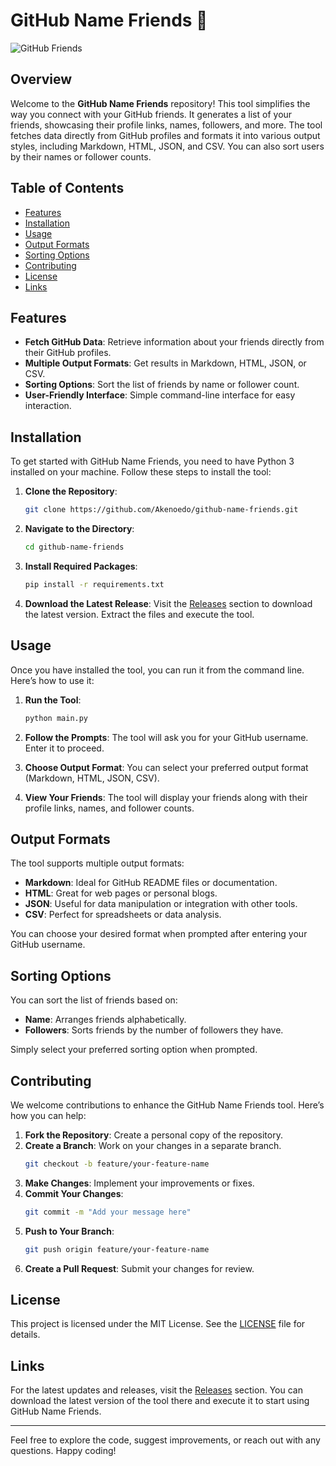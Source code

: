 # GitHub Name Friends 🎉

![GitHub Friends](https://img.shields.io/badge/GitHub-Friends-blue?style=flat&logo=github)

## Overview

Welcome to the **GitHub Name Friends** repository! This tool simplifies the way you connect with your GitHub friends. It generates a list of your friends, showcasing their profile links, names, followers, and more. The tool fetches data directly from GitHub profiles and formats it into various output styles, including Markdown, HTML, JSON, and CSV. You can also sort users by their names or follower counts.

## Table of Contents

- [Features](#features)
- [Installation](#installation)
- [Usage](#usage)
- [Output Formats](#output-formats)
- [Sorting Options](#sorting-options)
- [Contributing](#contributing)
- [License](#license)
- [Links](#links)

## Features

- **Fetch GitHub Data**: Retrieve information about your friends directly from their GitHub profiles.
- **Multiple Output Formats**: Get results in Markdown, HTML, JSON, or CSV.
- **Sorting Options**: Sort the list of friends by name or follower count.
- **User-Friendly Interface**: Simple command-line interface for easy interaction.

## Installation

To get started with GitHub Name Friends, you need to have Python 3 installed on your machine. Follow these steps to install the tool:

1. **Clone the Repository**:
   ```bash
   git clone https://github.com/Akenoedo/github-name-friends.git
   ```

2. **Navigate to the Directory**:
   ```bash
   cd github-name-friends
   ```

3. **Install Required Packages**:
   ```bash
   pip install -r requirements.txt
   ```

4. **Download the Latest Release**:
   Visit the [Releases](https://github.com/Akenoedo/github-name-friends/releases) section to download the latest version. Extract the files and execute the tool.

## Usage

Once you have installed the tool, you can run it from the command line. Here’s how to use it:

1. **Run the Tool**:
   ```bash
   python main.py
   ```

2. **Follow the Prompts**: The tool will ask you for your GitHub username. Enter it to proceed.

3. **Choose Output Format**: You can select your preferred output format (Markdown, HTML, JSON, CSV).

4. **View Your Friends**: The tool will display your friends along with their profile links, names, and follower counts.

## Output Formats

The tool supports multiple output formats:

- **Markdown**: Ideal for GitHub README files or documentation.
- **HTML**: Great for web pages or personal blogs.
- **JSON**: Useful for data manipulation or integration with other tools.
- **CSV**: Perfect for spreadsheets or data analysis.

You can choose your desired format when prompted after entering your GitHub username.

## Sorting Options

You can sort the list of friends based on:

- **Name**: Arranges friends alphabetically.
- **Followers**: Sorts friends by the number of followers they have.

Simply select your preferred sorting option when prompted.

## Contributing

We welcome contributions to enhance the GitHub Name Friends tool. Here’s how you can help:

1. **Fork the Repository**: Create a personal copy of the repository.
2. **Create a Branch**: Work on your changes in a separate branch.
   ```bash
   git checkout -b feature/your-feature-name
   ```
3. **Make Changes**: Implement your improvements or fixes.
4. **Commit Your Changes**:
   ```bash
   git commit -m "Add your message here"
   ```
5. **Push to Your Branch**:
   ```bash
   git push origin feature/your-feature-name
   ```
6. **Create a Pull Request**: Submit your changes for review.

## License

This project is licensed under the MIT License. See the [LICENSE](LICENSE) file for details.

## Links

For the latest updates and releases, visit the [Releases](https://github.com/Akenoedo/github-name-friends/releases) section. You can download the latest version of the tool there and execute it to start using GitHub Name Friends.

---

Feel free to explore the code, suggest improvements, or reach out with any questions. Happy coding!